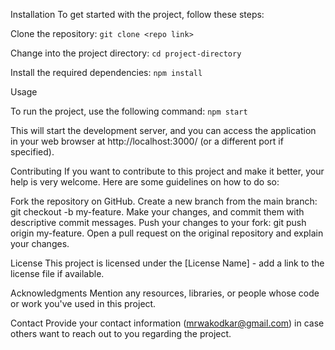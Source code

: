Installation
To get started with the project, follow these steps:

Clone the repository:
`git clone <repo link>`

Change into the project directory:
`cd project-directory`

Install the required dependencies:
`npm install`

Usage

To run the project, use the following command:
`npm start`

This will start the development server, and you can access the application in your web browser at http://localhost:3000/ (or a different port if specified).

Contributing
If you want to contribute to this project and make it better, your help is very welcome. Here are some guidelines on how to do so:

Fork the repository on GitHub.
Create a new branch from the main branch: git checkout -b my-feature.
Make your changes, and commit them with descriptive commit messages.
Push your changes to your fork: git push origin my-feature.
Open a pull request on the original repository and explain your changes.

License
This project is licensed under the [License Name] - add a link to the license file if available.

Acknowledgments
Mention any resources, libraries, or people whose code or work you've used in this project.

Contact
Provide your contact information (mrwakodkar@gmail.com) in case others want to reach out to you regarding the project.
